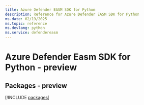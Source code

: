 ```yaml
---
title: Azure Defender EASM SDK for Python
description: Reference for Azure Defender EASM SDK for Python
ms.date: 02/19/2025
ms.topic: reference
ms.devlang: python
ms.service: defendereasm
---
```

# Azure Defender Easm SDK for Python - preview
## Packages - preview
[!INCLUDE [packages](defender-easm-index.md)]